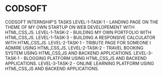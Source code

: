 # CODSOFT
CODSOFT INTERNSHIP'S TASKS 
LEVEL-1-TASK-1 - LANDING PAGE ON THE THEME OF MY OWN STARTUP ON WEB DEVELOPEMENT WITH HTML,CSS,JS.
LEVEL-1-TASK-2 - BUILDING MY OWN PORTFOLIO WITH HTML,CSS,JS.
LEVEL-1-TASK-3 - BUILDING A RESPONSIVE CALCULATOR WITH HTML,CSS,JS.
LEVEL-2-TASK-1 - TRIBUTE PAGE FOR SOMEONE I ADMIRE USING HTML,CSS,JS.
LEVEL-2-TASK-2 - TRAVEL BOOKING SYSTEM USING HTML,CSS,JS AND BACKEND APPLICATIONS.
LEVEL-3-TASK-1 - BLOGGING PLATFORM USING HTML,CSS,JS AND BACKEND APPLICATIONS.
LEVEL-3-TASK-2 - ONLINE LEARNING PLATFORM USING HTML,CSS,JS AND BACKEND APPLICATIONS.

